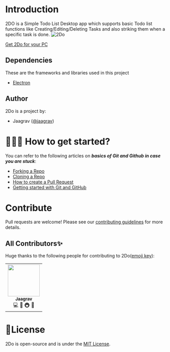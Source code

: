 # Introduction
2DO is a Simple Todo List Desktop app which supports basic Todo list functions like Creating/Editing/Deleting Tasks and also striking them when a specific task is done. 
![2Do](https://user-images.githubusercontent.com/52719271/97878268-6b4b2300-1d44-11eb-85a6-00700094bae6.jpg)

[Get 2Do for your PC](https://drive.google.com/file/d/1v77270ctI_8HF8SRg9OwTTqkOOgkJSVY/view?usp=sharing)

## Dependencies

These are the frameworks and libraries used in this project

- [Electron](https://www.electronjs.org/)

## Author

2Do is a project by:
-   Jaagrav ([@jaagrav](https://github.com/jaagrav))

# 👨🏻‍💻 How to get started?

You can refer to the following articles on  **_basics of Git and Github in case you are stuck_**:

-   [Forking a Repo](https://help.github.com/en/github/getting-started-with-github/fork-a-repo)
-   [Cloning a Repo](https://help.github.com/en/desktop/contributing-to-projects/creating-a-pull-request)
-   [How to create a Pull Request](https://opensource.com/article/19/7/create-pull-request-github)
-   [Getting started with Git and GitHub](https://towardsdatascience.com/getting-started-with-git-and-github-6fcd0f2d4ac6)

# Contribute
Pull requests are welcome! Please see our  [contributing guidelines](https://github.com/LunarShuttle/2Do-Electron/blob/master/CONTRIBUTING.md) for more details.
## All Contributors✨ 


Huge thanks to the following people for contributing to 2Do([emoji key](https://allcontributors.org/docs/en/emoji-key)):

<!-- ALL-CONTRIBUTORS-LIST:START - Do not remove or modify this section -->
<!-- prettier-ignore-start -->
<!-- markdownlint-disable -->
<table>
  <tr>
    <td align="center"><a href="https://github.com/jaagrav"><img src="https://avatars.githubusercontent.com/u/52719271?v=4" width="100px;" alt=""/><br /><sub><b>Jaagrav</b></sub></a><br/>💻 📖 🚇 🚧</td>
  </tr>
</table>
<!-- markdownlint-restore -->
<!-- prettier-ignore-end -->
<!-- ALL-CONTRIBUTORS-LIST:END -->


# 📄License
2Do is open-source and is under the  [MIT License](https://github.com/LunarShuttle/2Do-Electron/blob/master/LICENSE).
